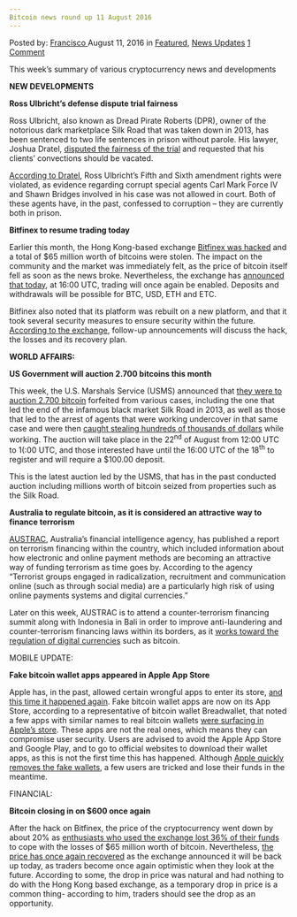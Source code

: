 ```yaml
---
Bitcoin news round up 11 August 2016
---
```

<article class="post-listing post-15083 post type-post status-publish format-standard has-post-thumbnail hentry category-deepdot-news category-news-updates tag-1879 tag-3336 tag-august tag-bitcoin tag-news">
    <div class="post-inner">
        <span>Posted by: <a href="https://www.deepdotweb.com/author/francisco/" title="">Francisco </a></span>
    <span>August 11, 2016</span>
    <span>in <a href="https://www.deepdotweb.com/category/deepdot-news/" rel="category tag">Featured</a>, <a href="https://www.deepdotweb.com/category/news-updates/" rel="category tag">News Updates</a></span>
    <span><a href="https://www.deepdotweb.com/2016/08/11/bitcoin-news-round-11-august-2016/#comments">1 Comment</a></span>
    </p>
    <div class="clear"></div>
    <div class="entry">
    <p>This week’s summary of various cryptocurrency news and developments</p>
    <p><strong>NEW DEVELOPMENTS</strong></p>
    <p><strong>Ross Ulbricht’s defense dispute trial fairness</strong></p>
    <p>Ross Ulbricht, also known as Dread Pirate Roberts (DPR), owner of the notorious dark marketplace Silk Road that was taken down in 2013, has been sentenced to two life sentences in prison without parole. His lawyer, Joshua Dratel, <a href="https://bitcoinmagazine.com/articles/ross-ulbricht-defense-files-reply-in-court-appeal-disputes-fairness-of-trial-1470431272">disputed the fairness of the trial</a> and requested that his clients’ convections should be vacated.</p>
    <p><a href="http://motherboard.vice.com/blog/torture-wiretaps-and-drugs-the-curious-cases-of-ross-ulbrichts-new-lawyer">According to Dratel</a>, Ross Ulbricht’s Fifth and Sixth amendment rights were violated, as evidence regarding corrupt special agents Carl Mark Force IV and Shawn Bridges involved in his case was not allowed in court. Both of these agents have, in the past, confessed to corruption – they are currently both in prison.</p>
    <p><strong>Bitfinex to resume trading today</strong></p>
    <p>Earlier this month, the Hong Kong-based exchange <a href="https://techcrunch.com/2016/08/08/hacked-bitcoin-exchange-bitfinex-will-reduce-balances-by-36-to-distribute-losses-amongst-all-users/">Bitfinex was hacked</a> and a total of $65 million worth of bitcoins were stolen. The impact on the community and the market was immediately felt, as the price of bitcoin itself fell as soon as the news broke. Nevertheless, the exchange has <a href="http://www.coindesk.com/bitfinex-bitcoin-exchange-resume-trading/">announced that today</a>, at 16:00 UTC, trading will once again be enabled. Deposits and withdrawals will be possible for BTC, USD, ETH and ETC.</p>
    <p>Bitfinex also noted that its platform was rebuilt on a new platform, and that it took several security measures to ensure security within the future. <a href="https://www.bitfinex.com/posts/133">According to the exchange</a>, follow-up announcements will discuss the hack, the losses and its recovery plan.</p>
    <p><strong>WORLD AFFAIRS:</strong></p>
    <p><strong>US Government will auction 2.700 bitcoins this month</strong></p>
    <p>This week, the U.S. Marshals Service (USMS) announced that <a href="http://www.digitaltrends.com/computing/us-government-auctions-off-2700-bitcoin/">they were to auction 2.700 bitcoin</a> forfeited from various cases, including the one that led the end of the infamous black market Silk Road in 2013, as well as those that led to the arrest of agents that were working undercover in that same case and were then <a href="http://www.forbes.com/sites/katevinton/2015/03/30/two-former-federal-agents-charged-with-stealing-bitcoin-during-silk-road-investigation/">caught stealing hundreds of thousands of dollars</a> while working. The auction will take place in the 22<sup>nd</sup> of August from 12:00 UTC to 1(:00 UTC, and those interested have until the 16:00 UTC of the 18<sup>th</sup> to register and will require a $100.00 deposit.</p>
    <p>This is the latest auction led by the USMS, that has in the past conducted auction including millions worth of bitcoin seized from properties such as the Silk Road.</p>
    <p><strong>Australia to regulate bitcoin, as it is considered an attractive way to finance terrorism</strong></p>
    <p><a href="http://www.austrac.gov.au/">AUSTRAC</a>, Australia’s financial intelligence agency, has published a report on terrorism financing within the country, which included information about how electronic and online payment methods are becoming an attractive way of funding terrorism as time goes by. According to the agency “Terrorist groups engaged in radicalization, recruitment and communication online (such as through social media) are a particularly high risk of using online payments systems and digital currencies.”</p>
    <p>Later on this week, AUSTRAC is to attend a counter-terrorism financing summit along with Indonesia in Bali in order to improve anti-laundering and counter-terrorism financing laws within its borders, as it <a href="http://www.smh.com.au/world/australia-to-regulate-bitcoin-under-counterterrorism-finance-laws-20160808-gqnne2.html">works toward the regulation of digital currencies</a> such as bitcoin.</p>
    <p>MOBILE UPDATE:</p>
    <p><strong>Fake bitcoin wallet apps appeared in Apple App Store</strong></p>
    <p>Apple has, in the past, allowed certain wrongful apps to enter its store, <a href="http://appleinsider.com/articles/16/08/09/apple-fighting-to-stem-fake-bitcoin-apps-on-app-store">and this time it happened again</a>. Fake bitcoin wallet apps are now on its App Store, according to a representative of bitcoin wallet Breadwallet, that noted a few apps with similar names to real bitcoin wallets <a href="http://www.newsbtc.com/2016/08/08/apple-lists-another-fake-bitcoin-wallet-app-store/">were surfacing in Apple’s store</a>. These apps are not the real ones, which means they can compromise user security. Users are advised to avoid the Apple App Store and Google Play, and to go to official websites to download their wallet apps, as this is not the first time this has happened. Although <a href="http://www.macrumors.com/2016/08/09/fake-bitcoin-ios-apps-app-store/">Apple quickly removes the fake wallets</a>, a few users are tricked and lose their funds in the meantime.</p>
    <p>FINANCIAL:</p>
    <p><strong>Bitcoin closing in on $600 once again</strong></p>
    <p>After the hack on Bitfinex, the price of the cryptocurrency went down by about 20% as <a href="http://www.bbc.co.uk/news/technology-37009319">enthusiasts who used the exchange lost 36% of their funds</a> to cope with the losses of $65 million worth of bitcoin. Nevertheless, <a href="https://coinmarketcap.com/currencies/bitcoin/">the price has once again recovered</a> as the exchange announced it will be back up today, as traders become once again optimistic when they look at the future. According to some, the drop in price was natural and had nothing to do with the Hong Kong based exchange, as a temporary drop in price is a common thing- according to him, traders should see the drop as an opportunity.</p>
    </div>
    <span style="display:none"><a href="https://www.deepdotweb.com/tag/11/" rel="tag">11</a> <a href="https://www.deepdotweb.com/tag/2016/" rel="tag">2016</a> <a href="https://www.deepdotweb.com/tag/august/" rel="tag">august</a> <a href="https://www.deepdotweb.com/tag/bitcoin/" rel="tag">bitcoin</a> <a href="https://www.deepdotweb.com/tag/news/" rel="tag">news</a></span> <span style="display:none" class="updated">2016-08-11</span>
    <div style="display:none" class="vcard author" itemprop="author" itemscope itemtype="http://schema.org/Person"><strong class="fn" itemprop="name"><a href="https://www.deepdotweb.com/author/francisco/" title="Posts by Francisco" rel="author">Francisco</a></strong></div>
    </div>
</article>


